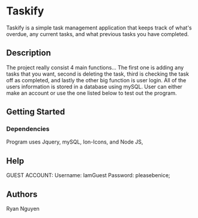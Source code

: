 # Taskify

Taskify is a simple task management application that keeps track of what's overdue, any current tasks, and what previous tasks you have completed.

## Description

The project really consist 4 main functions... The first one is adding any tasks that you want, second is deleting the task, third is checking the task off as completed, and lastly the other big function is user login.
All of the users information is stored in a database using mySQL.
User can either make an account or use the one listed below to test out the program. 

## Getting Started

### Dependencies
Program uses Jquery, mySQL, Ion-Icons, and Node JS, 


## Help
GUEST ACCOUNT:
Username: IamGuest
Password: pleasebenice;

## Authors
Ryan Nguyen

